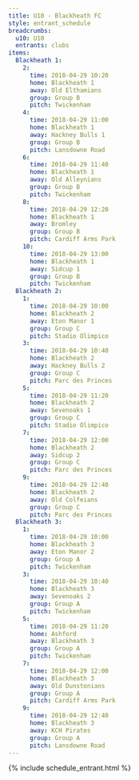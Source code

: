 ```yaml
---
title: U10 - Blackheath FC
style: entrant_schedule
breadcrumbs:
  u10: U10
  entrants: clubs
items:
  Blackheath 1:
    2:
      time: 2018-04-29 10:20
      home: Blackheath 1
      away: Old Elthamians
      group: Group B
      pitch: Twickenham
    4:
      time: 2018-04-29 11:00
      home: Blackheath 1
      away: Hackney Bulls 1
      group: Group B
      pitch: Lansdowne Road
    6:
      time: 2018-04-29 11:40
      home: Blackheath 1
      away: Old Alleynians
      group: Group B
      pitch: Twickenham
    8:
      time: 2018-04-29 12:20
      home: Blackheath 1
      away: Bromley
      group: Group B
      pitch: Cardiff Arms Park
    10:
      time: 2018-04-29 13:00
      home: Blackheath 1
      away: Sidcup 1
      group: Group B
      pitch: Twickenham
  Blackheath 2:
    1:
      time: 2018-04-29 10:00
      home: Blackheath 2
      away: Eton Manor 1
      group: Group C
      pitch: Stadio Olimpico
    3:
      time: 2018-04-29 10:40
      home: Blackheath 2
      away: Hackney Bulls 2
      group: Group C
      pitch: Parc des Princes
    5:
      time: 2018-04-29 11:20
      home: Blackheath 2
      away: Sevenoaks 1
      group: Group C
      pitch: Stadio Olimpico
    7:
      time: 2018-04-29 12:00
      home: Blackheath 2
      away: Sidcup 2
      group: Group C
      pitch: Parc des Princes
    9:
      time: 2018-04-29 12:40
      home: Blackheath 2
      away: Old Colfeians
      group: Group C
      pitch: Parc des Princes
  Blackheath 3:
    1:
      time: 2018-04-29 10:00
      home: Blackheath 3
      away: Eton Manor 2
      group: Group A
      pitch: Twickenham
    3:
      time: 2018-04-29 10:40
      home: Blackheath 3
      away: Sevenoaks 2
      group: Group A
      pitch: Twickenham
    5:
      time: 2018-04-29 11:20
      home: Ashford
      away: Blackheath 3
      group: Group A
      pitch: Twickenham
    7:
      time: 2018-04-29 12:00
      home: Blackheath 3
      away: Old Dunstonians
      group: Group A
      pitch: Cardiff Arms Park
    9:
      time: 2018-04-29 12:40
      home: Blackheath 3
      away: KCH Pirates
      group: Group A
      pitch: Lansdowne Road
---
```


{% include schedule_entrant.html %}
